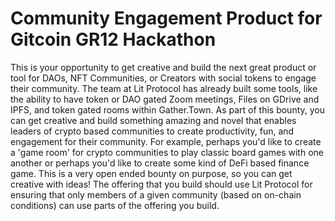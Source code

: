 # Community Engagement Product for Gitcoin GR12 Hackathon

This is your opportunity to get creative and build the next great product or tool for DAOs, NFT Communities, or Creators with social tokens to engage their community. The team at Lit Protocol has already built some tools, like the ability to have token or DAO gated Zoom meetings, Files on GDrive and IPFS, and token gated rooms within Gather.Town. As part of this bounty, you can get creative and build something amazing and novel that enables leaders of crypto based communities to create productivity, fun, and engagement for their community. For example, perhaps you'd like to create a 'game room' for crypto communities to play classic board games with one another or perhaps you'd like to create some kind of DeFi based finance game. This is a very open ended bounty on purpose, so you can get creative with ideas! The offering that you build should use Lit Protocol for ensuring that only members of a given community (based on on-chain conditions) can use parts of the offering you build.

